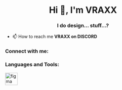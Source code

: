<h1 align="center">Hi 👋, I'm VRAXX</h1>
<h3 align="center">I do design... stuff...?</h3>

- 📫 How to reach me **VRAXX on DISCORD**

<h3 align="left">Connect with me:</h3>
<p align="left">
</p>

<h3 align="left">Languages and Tools:</h3>
<p align="left"> <a href="https://www.figma.com/" target="_blank" rel="noreferrer"> <img src="https://www.vectorlogo.zone/logos/figma/figma-icon.svg" alt="figma" width="40" height="40"/> </a> </p>
